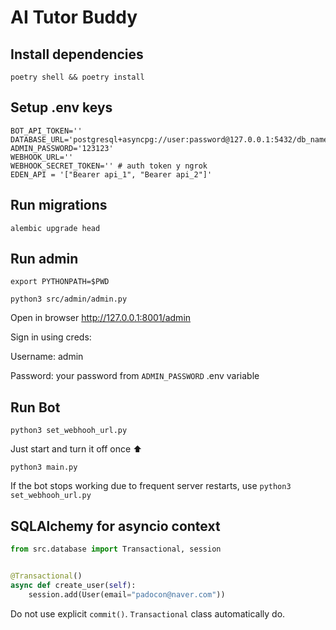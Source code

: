# AI Tutor Buddy

## Install dependencies

```
poetry shell && poetry install
```

## Setup .env keys

```
BOT_API_TOKEN=''
DATABASE_URL='postgresql+asyncpg://user:password@127.0.0.1:5432/db_name'
ADMIN_PASSWORD='123123'
WEBHOOK_URL=''
WEBHOOK_SECRET_TOKEN='' # auth token у ngrok
EDEN_API = '["Bearer api_1", "Bearer api_2"]'
```

## Run migrations

```
alembic upgrade head
```

## Run admin

```
export PYTHONPATH=$PWD
```

```
python3 src/admin/admin.py
```

Open in browser http://127.0.0.1:8001/admin

Sign in using creds:

Username: admin

Password: your password from `ADMIN_PASSWORD` .env variable

## Run Bot

```
python3 set_webhooh_url.py
```
Just start and turn it off once ⬆️
```
python3 main.py
```

If the bot stops working due to frequent server restarts, use ```python3 set_webhooh_url.py```

## SQLAlchemy for asyncio context

```python
from src.database import Transactional, session


@Transactional()
async def create_user(self):
    session.add(User(email="padocon@naver.com"))
```

Do not use explicit `commit()`. `Transactional` class automatically do.